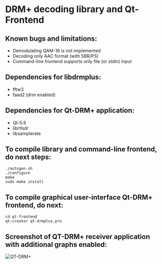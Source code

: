 # DRM+ decoding library and Qt-Frontend

## Known bugs and limitations:
- Demodulating QAM-16 is not implemented
- Decoding only AAC format (with SBR/PS)
- Command-line frontend supports only file (or stdin) input

## Dependencies for libdrmplus:
- fftw3
- faad2 (drm enabled)

## Dependencies for Qt-DRM+ application:
- Qt-5.9
- librtlsdr
- libsamplerate

## To compile library and command-line frontend, do next steps:
```
./autogen.sh
./configure
make
sudo make install
```

## To compile graphical user-interface Qt-DRM+ frontend, do next:
```
cd qt-frontend
qt-creator qt-drmplus.pro
```

## Screenshot of QT-DRM+ receiver application with additional graphs enabled:
![QT-DRM+](https://github.com/Opendigitalradio/qt-drmplus/blob/master/docs/qt-drmplus_screenshot.png)
